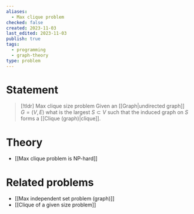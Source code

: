 ```yaml
---
aliases:
  - Max clique problem
checked: false
created: 2023-11-03
last_edited: 2023-11-03
publish: true
tags:
  - programming
  - graph-theory
type: problem
---
```

# Statement

>[!tldr] Max clique size problem
>Given an [[Graph|undirected graph]] $G = (V,E)$ what is the largest $S \subset V$ such that the induced graph on $S$ forms a [[Clique (graph)|clique]].

# Theory

- [[Max clique problem is NP-hard]]

# Related problems

- [[Max independent set problem (graph)]]
- [[Clique of a given size problem]]
